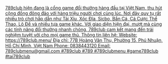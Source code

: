 [789club hiện đang là cổng game đổi thưởng hàng đầu tại Việt Nam, thu hút cộng đồng đông đảo với hàng triệu người chơi cùng lúc. Nơi đây quy tụ rất nhiều trò chơi hấp dẫn như Tài Xỉu, Xóc Đĩa, Sicbo, Bắn Cá, Cá Cược Thể Thao, Lô Đề và nhiều tựa game khác. Với giao diện hiện đại, mượt mà cùng các tính năng đổi thưởng nhanh chóng, 789club cam kết mang đến trải nghiệm tuyệt vời cho mọi game thủ.
Thông tin liên hệ:
Website: https://789club.menu/
Địa chỉ: 77B Hoàng Văn Thụ, Phường 15, Phú Nhuận, Hồ Chí Minh, Việt Nam
Phone: 0838443120
Email: 789clubmenu@gmail.com
#789club #789 #789clubmenu #game789club #tai789club](https://g0v.hackmd.io/s/rJVJtC4Ukg)